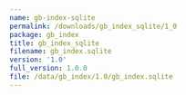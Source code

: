 ```yaml
---
name: gb-index-sqlite
permalink: /downloads/gb_index_sqlite/1_0
package: gb_index
title: gb_index_sqlite
filename: gb_index.sqlite
version: '1.0'
full_version: 1.0.0
file: /data/gb_index/1.0/gb_index.sqlite
---
```

